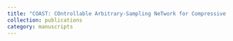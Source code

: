 ```yaml
---
title: "COAST: COntrollable Arbitrary-Sampling NeTwork for Compressive Sensing"
collection: publications
category: manuscripts
---
```


